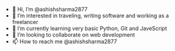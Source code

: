 - 👋 Hi, I’m @ashishsharma2877
- 👀 I’m interested in traveling, writing software and working as a freelancer
- 🌱 I’m currently learning very basic Python, Git and JaveScript
- 💞️ I’m looking to collaborate on web development
- 📫 How to reach me @ashishsharma2877

<!---
ashishsharma2877/ashishsharma2877 is a ✨ special ✨ repository because its `README.md` (this file) appears on your GitHub profile.
You can click the Preview link to take a look at your changes.
--->
